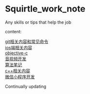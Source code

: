 # Squirtle_work_note
Any skills or tips that help the job

content:

[git相关内容和常见命令](./git.md)  
[ios端相关内容](./ios.md)  
[objective-c](./oc.md)  
[音视频开发](./video_audio.md)  
[算法笔记](./algorithm.md)  
[c++相关内容](./c++.md)  
[微信小程序开发](./wxdevloper.md)


Continually updating

